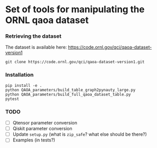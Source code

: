 # Set of tools for manipulating the ORNL qaoa dataset


### Retrieving the dataset

The dataset is available here: https://code.ornl.gov/qci/qaoa-dataset-version1

```
git clone https://code.ornl.gov/qci/qaoa-dataset-version1.git
```

### Installation

```
pip install -e .
python QAOA_parameters/build_table_graph2pynauty_large.py
python QAOA_parameters/build_full_qaoa_dataset_table.py
pytest
```

### TODO

- [ ] Qtensor parameter conversion
- [ ] Qiskit parameter conversion
- [ ] Update `setup.py` (what is `zip_safe`? what else should be there?)
- [ ] Examples (in tests?)
